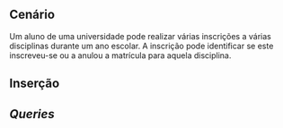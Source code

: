 ## Cenário

Um aluno de uma universidade pode realizar várias inscrições a várias disciplinas durante um ano escolar. A inscrição pode identificar se este inscreveu-se ou a anulou a matrícula para aquela disciplina.

## Inserção


## <i>Queries</i>